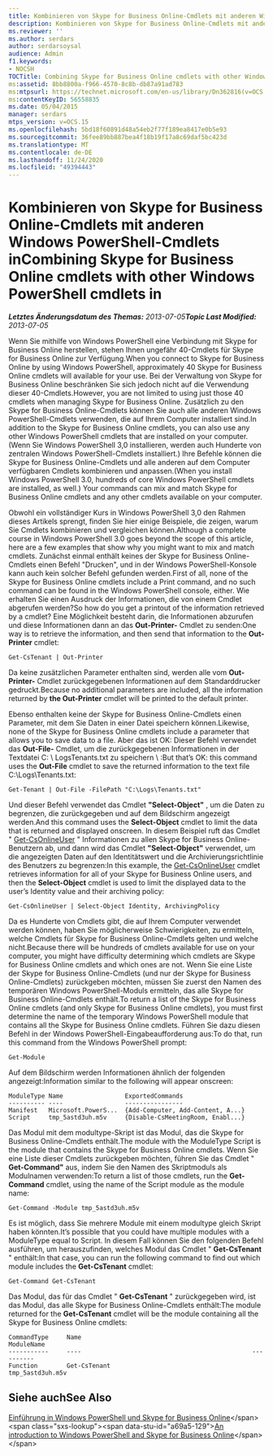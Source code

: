 ```yaml
---
title: Kombinieren von Skype for Business Online-Cmdlets mit anderen Windows PowerShell-Cmdlets in
description: Kombinieren von Skype for Business Online-Cmdlets mit anderen Windows PowerShell-Cmdlets in.
ms.reviewer: ''
ms.author: serdars
author: serdarsoysal
audience: Admin
f1.keywords:
- NOCSH
TOCTitle: Combining Skype for Business Online cmdlets with other Windows PowerShell cmdlets
ms:assetid: 8bb8800a-f966-4570-8c8b-db87a91ad783
ms:mtpsurl: https://technet.microsoft.com/en-us/library/Dn362816(v=OCS.15)
ms:contentKeyID: 56558835
ms.date: 05/04/2015
manager: serdars
mtps_version: v=OCS.15
ms.openlocfilehash: 5bd18f60891d48a54eb2f77f189ea8417e0b5e93
ms.sourcegitcommit: 36fee89bb887bea4f18b19f17a8c69daf5bc423d
ms.translationtype: MT
ms.contentlocale: de-DE
ms.lasthandoff: 11/24/2020
ms.locfileid: "49394443"
---
```

# <a name="combining-skype-for-business-online-cmdlets-with-other-windows-powershell-cmdlets-in"></a><span data-ttu-id="a69a5-103">Kombinieren von Skype for Business Online-Cmdlets mit anderen Windows PowerShell-Cmdlets in</span><span class="sxs-lookup"><span data-stu-id="a69a5-103">Combining Skype for Business Online cmdlets with other Windows PowerShell cmdlets in</span></span>

<div data-xmlns="http://www.w3.org/1999/xhtml">

<div class="topic" data-xmlns="http://www.w3.org/1999/xhtml" data-msxsl="urn:schemas-microsoft-com:xslt" data-cs="https://msdn.microsoft.com/">

<div data-asp="https://msdn2.microsoft.com/asp">



</div>

<div id="mainSection">

<div id="mainBody"><span data-ttu-id="a69a5-104">

<span> </span></span><span class="sxs-lookup"><span data-stu-id="a69a5-104">

<span> </span></span></span>

<span data-ttu-id="a69a5-105">_**Letztes Änderungsdatum des Themas:** 2013-07-05_</span><span class="sxs-lookup"><span data-stu-id="a69a5-105">_**Topic Last Modified:** 2013-07-05_</span></span>

<span data-ttu-id="a69a5-106">Wenn Sie mithilfe von Windows PowerShell eine Verbindung mit Skype for Business Online herstellen, stehen Ihnen ungefähr 40-Cmdlets für Skype for Business Online zur Verfügung.</span><span class="sxs-lookup"><span data-stu-id="a69a5-106">When you connect to Skype for Business Online by using Windows PowerShell, approximately 40 Skype for Business Online cmdlets will available for your use.</span></span> <span data-ttu-id="a69a5-107">Bei der Verwaltung von Skype for Business Online beschränken Sie sich jedoch nicht auf die Verwendung dieser 40-Cmdlets.</span><span class="sxs-lookup"><span data-stu-id="a69a5-107">However, you are not limited to using just those 40 cmdlets when managing Skype for Business Online.</span></span> <span data-ttu-id="a69a5-108">Zusätzlich zu den Skype for Business Online-Cmdlets können Sie auch alle anderen Windows PowerShell-Cmdlets verwenden, die auf Ihrem Computer installiert sind.</span><span class="sxs-lookup"><span data-stu-id="a69a5-108">In addition to the Skype for Business Online cmdlets, you can also use any other Windows PowerShell cmdlets that are installed on your computer.</span></span> <span data-ttu-id="a69a5-109">(Wenn Sie Windows PowerShell 3,0 installieren, werden auch Hunderte von zentralen Windows PowerShell-Cmdlets installiert.) Ihre Befehle können die Skype for Business Online-Cmdlets und alle anderen auf dem Computer verfügbaren Cmdlets kombinieren und anpassen.</span><span class="sxs-lookup"><span data-stu-id="a69a5-109">(When you install Windows PowerShell 3.0, hundreds of core Windows PowerShell cmdlets are installed, as well.) Your commands can mix and match Skype for Business Online cmdlets and any other cmdlets available on your computer.</span></span>

<span data-ttu-id="a69a5-110">Obwohl ein vollständiger Kurs in Windows PowerShell 3,0 den Rahmen dieses Artikels sprengt, finden Sie hier einige Beispiele, die zeigen, warum Sie Cmdlets kombinieren und vergleichen können.</span><span class="sxs-lookup"><span data-stu-id="a69a5-110">Although a complete course in Windows PowerShell 3.0 goes beyond the scope of this article, here are a few examples that show why you might want to mix and match cmdlets.</span></span> <span data-ttu-id="a69a5-111">Zunächst einmal enthält keines der Skype for Business Online-Cmdlets einen Befehl "Drucken", und in der Windows PowerShell-Konsole kann auch kein solcher Befehl gefunden werden.</span><span class="sxs-lookup"><span data-stu-id="a69a5-111">First of all, none of the Skype for Business Online cmdlets include a Print command, and no such command can be found in the Windows PowerShell console, either.</span></span> <span data-ttu-id="a69a5-112">Wie erhalten Sie einen Ausdruck der Informationen, die von einem Cmdlet abgerufen werden?</span><span class="sxs-lookup"><span data-stu-id="a69a5-112">So how do you get a printout of the information retrieved by a cmdlet?</span></span> <span data-ttu-id="a69a5-113">Eine Möglichkeit besteht darin, die Informationen abzurufen und diese Informationen dann an das **Out-Printer-** Cmdlet zu senden:</span><span class="sxs-lookup"><span data-stu-id="a69a5-113">One way is to retrieve the information, and then send that information to the **Out-Printer** cmdlet:</span></span>

    Get-CsTenant | Out-Printer

<span data-ttu-id="a69a5-114">Da keine zusätzlichen Parameter enthalten sind, werden alle vom **Out-Printer-** Cmdlet zurückgegebenen Informationen auf dem Standarddrucker gedruckt.</span><span class="sxs-lookup"><span data-stu-id="a69a5-114">Because no additional parameters are included, all the information returned by **the Out-Printer** cmdlet will be printed to the default printer.</span></span>

<span data-ttu-id="a69a5-115">Ebenso enthalten keine der Skype for Business Online-Cmdlets einen Parameter, mit dem Sie Daten in einer Datei speichern können.</span><span class="sxs-lookup"><span data-stu-id="a69a5-115">Likewise, none of the Skype for Business Online cmdlets include a parameter that allows you to save data to a file.</span></span> <span data-ttu-id="a69a5-116">Aber das ist OK: Dieser Befehl verwendet das **Out-File-** Cmdlet, um die zurückgegebenen Informationen in der Textdatei C: \\ LogsTenants.txt zu speichern \\ :</span><span class="sxs-lookup"><span data-stu-id="a69a5-116">But that’s OK: this command uses the **Out-File** cmdlet to save the returned information to the text file C:\\Logs\\Tenants.txt:</span></span>

    Get-Tenant | Out-File -FilePath "C:\Logs\Tenants.txt"

<span data-ttu-id="a69a5-117">Und dieser Befehl verwendet das Cmdlet **"Select-Object"** , um die Daten zu begrenzen, die zurückgegeben und auf dem Bildschirm angezeigt werden.</span><span class="sxs-lookup"><span data-stu-id="a69a5-117">And this command uses the **Select-Object** cmdlet to limit the data that is returned and displayed onscreen.</span></span> <span data-ttu-id="a69a5-118">In diesem Beispiel ruft das Cmdlet " [Get-CsOnlineUser](https://technet.microsoft.com/library/JJ994026(v=OCS.15)) " Informationen zu allen Skype for Business Online-Benutzern ab, und dann wird das Cmdlet **"Select-Object"** verwendet, um die angezeigten Daten auf den Identitätswert und die Archivierungsrichtlinie des Benutzers zu begrenzen:</span><span class="sxs-lookup"><span data-stu-id="a69a5-118">In this example, the [Get-CsOnlineUser](https://technet.microsoft.com/library/JJ994026(v=OCS.15)) cmdlet retrieves information for all of your Skype for Business Online users, and then the **Select-Object** cmdlet is used to limit the displayed data to the user’s Identity value and their archiving policy:</span></span>

    Get-CsOnlineUser | Select-Object Identity, ArchivingPolicy

<span data-ttu-id="a69a5-119">Da es Hunderte von Cmdlets gibt, die auf Ihrem Computer verwendet werden können, haben Sie möglicherweise Schwierigkeiten, zu ermitteln, welche Cmdlets für Skype for Business Online-Cmdlets gelten und welche nicht.</span><span class="sxs-lookup"><span data-stu-id="a69a5-119">Because there will be hundreds of cmdlets available for use on your computer, you might have difficulty determining which cmdlets are Skype for Business Online cmdlets and which ones are not.</span></span> <span data-ttu-id="a69a5-120">Wenn Sie eine Liste der Skype for Business Online-Cmdlets (und nur der Skype for Business Online-Cmdlets) zurückgeben möchten, müssen Sie zuerst den Namen des temporären Windows PowerShell-Moduls ermitteln, das alle Skype for Business Online-Cmdlets enthält.</span><span class="sxs-lookup"><span data-stu-id="a69a5-120">To return a list of the Skype for Business Online cmdlets (and only Skype for Business Online cmdlets), you must first determine the name of the temporary Windows PowerShell module that contains all the Skype for Business Online cmdlets.</span></span> <span data-ttu-id="a69a5-121">Führen Sie dazu diesen Befehl in der Windows PowerShell-Eingabeaufforderung aus:</span><span class="sxs-lookup"><span data-stu-id="a69a5-121">To do that, run this command from the Windows PowerShell prompt:</span></span>

    Get-Module

<span data-ttu-id="a69a5-122">Auf dem Bildschirm werden Informationen ähnlich der folgenden angezeigt:</span><span class="sxs-lookup"><span data-stu-id="a69a5-122">Information similar to the following will appear onscreen:</span></span>

    ModuleType Name                 ExportedCommands
    ---------- ----                 ----------------
    Manifest   Microsoft.PowerS...  {Add-Computer, Add-Content, A...}
    Script     tmp_5astd3uh.m5v     {Disable-CsMeetingRoom, Enabl...}

<span data-ttu-id="a69a5-123">Das Modul mit dem modultype-Skript ist das Modul, das die Skype for Business Online-Cmdlets enthält.</span><span class="sxs-lookup"><span data-stu-id="a69a5-123">The module with the ModuleType Script is the module that contains the Skype for Business Online cmdlets.</span></span> <span data-ttu-id="a69a5-124">Wenn Sie eine Liste dieser Cmdlets zurückgeben möchten, führen Sie das Cmdlet " **Get-Command"** aus, indem Sie den Namen des Skriptmoduls als Modulnamen verwenden:</span><span class="sxs-lookup"><span data-stu-id="a69a5-124">To return a list of those cmdlets, run the **Get-Command** cmdlet, using the name of the Script module as the module name:</span></span>

    Get-Command -Module tmp_5astd3uh.m5v

<span data-ttu-id="a69a5-125">Es ist möglich, dass Sie mehrere Module mit einem modultype gleich Skript haben könnten.</span><span class="sxs-lookup"><span data-stu-id="a69a5-125">It’s possible that you could have multiple modules with a ModuleType equal to Script.</span></span> <span data-ttu-id="a69a5-126">In diesem Fall können Sie den folgenden Befehl ausführen, um herauszufinden, welches Modul das Cmdlet " **Get-CsTenant** " enthält:</span><span class="sxs-lookup"><span data-stu-id="a69a5-126">In that case, you can run the following command to find out which module includes the **Get-CsTenant** cmdlet:</span></span>

    Get-Command Get-CsTenant

<span data-ttu-id="a69a5-127">Das Modul, das für das Cmdlet " **Get-CsTenant** " zurückgegeben wird, ist das Modul, das alle Skype for Business Online-Cmdlets enthält:</span><span class="sxs-lookup"><span data-stu-id="a69a5-127">The module returned for the **Get-CsTenant** cmdlet will be the module containing all the Skype for Business Online cmdlets:</span></span>

    CommandType     Name                                               ModuleName
    -----------     ----                                               ----------
    Function        Get-CsTenant                                       tmp_5astd3uh.m5v

<div>

## <a name="see-also"></a><span data-ttu-id="a69a5-128">Siehe auch</span><span class="sxs-lookup"><span data-stu-id="a69a5-128">See Also</span></span>


<span data-ttu-id="a69a5-129">[Einführung in Windows PowerShell und Skype for Business Online](https://technet.microsoft.com/library/Dn362785(v=OCS.15))</span><span class="sxs-lookup"><span data-stu-id="a69a5-129">[An introduction to Windows PowerShell and Skype for Business Online](https://technet.microsoft.com/library/Dn362785(v=OCS.15))</span></span>  
  

<span data-ttu-id="a69a5-130"></div>

</div>

<span> </span>

</div>

</div>

</span><span class="sxs-lookup"><span data-stu-id="a69a5-130"></div>

</div>

<span> </span>

</div>

</div>

</span></span></div>

